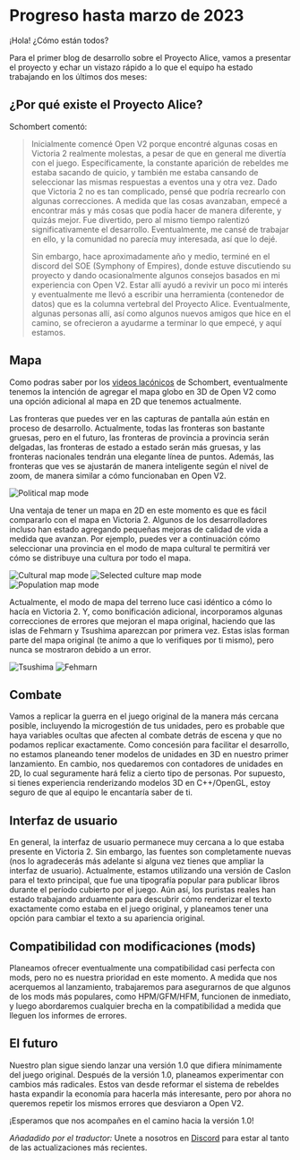 # Progreso hasta marzo de 2023

¡Hola! ¿Cómo están todos?

Para el primer blog de desarrollo sobre el Proyecto Alice, vamos a presentar el proyecto y echar un vistazo rápido a lo que el equipo ha estado trabajando en los últimos dos meses:

## ¿Por qué existe el Proyecto Alice?

Schombert comentó:

> Inicialmente comencé Open V2 porque encontré algunas cosas en Victoria 2 realmente molestas, a pesar de que en general me divertía con el juego. Específicamente, la constante aparición de rebeldes me estaba sacando de quicio, y también me estaba cansando de seleccionar las mismas respuestas a eventos una y otra vez. Dado que Victoria 2 no es tan complicado, pensé que podría recrearlo con algunas correcciones. A medida que las cosas avanzaban, empecé a encontrar más y más cosas que podía hacer de manera diferente, y quizás mejor. Fue divertido, pero al mismo tiempo ralentizó significativamente el desarrollo. Eventualmente, me cansé de trabajar en ello, y la comunidad no parecía muy interesada, así que lo dejé.
>
> Sin embargo, hace aproximadamente año y medio, terminé en el discord del SOE (Symphony of Empires), donde estuve discutiendo su proyecto y dando ocasionalmente algunos consejos basados en mi experiencia con Open V2. Estar allí ayudó a revivir un poco mi interés y eventualmente me llevó a escribir una herramienta (contenedor de datos) que es la columna vertebral del Proyecto Alice. Eventualmente, algunas personas allí, así como algunos nuevos amigos que hice en el camino, se ofrecieron a ayudarme a terminar lo que empecé, y aquí estamos.

## Mapa

Como podras saber por los [videos lacónicos](https://www.youtube.com/channel/UCVRXDHpfemCzPSHDfqOPr-Q) de Schombert, eventualmente tenemos la intención de agregar el mapa globo en 3D de Open V2 como una opción adicional al mapa en 2D que tenemos actualmente.

Las fronteras que puedes ver en las capturas de pantalla aún están en proceso de desarrollo. Actualmente, todas las fronteras son bastante gruesas, pero en el futuro, las fronteras de provincia a provincia serán delgadas, las fronteras de estado a estado serán más gruesas, y las fronteras nacionales tendrán una elegante línea de puntos. Además, las fronteras que ves se ajustarán de manera inteligente según el nivel de zoom, de manera similar a cómo funcionaban en Open V2.

![Political map mode](political.png)

Una ventaja de tener un mapa en 2D en este momento es que es fácil compararlo con el mapa en Victoria 2. Algunos de los desarrolladores incluso han estado agregando pequeñas mejoras de calidad de vida a medida que avanzan. Por ejemplo, puedes ver a continuación cómo seleccionar una provincia en el modo de mapa cultural te permitirá ver cómo se distribuye una cultura por todo el mapa.

![Cultural map mode](cultural.png) ![Selected culture map mode](culturalB.png) ![Population map mode](population.png)

Actualmente, el modo de mapa del terreno luce casi idéntico a cómo lo hacía en Victoria 2. Y, como bonificación adicional, incorporamos algunas correcciones de errores que mejoran el mapa original, haciendo que las islas de Fehmarn y Tsushima aparezcan por primera vez. Estas islas forman parte del mapa original (te animo a que lo verifiques por ti mismo), pero nunca se mostraron debido a un error.

![Tsushima](island2.png) ![Fehmarn](island1.png)

## Combate

Vamos a replicar la guerra en el juego original de la manera más cercana posible, incluyendo la microgestión de tus unidades, pero es probable que haya variables ocultas que afecten al combate detrás de escena y que no podamos replicar exactamente. Como concesión para facilitar el desarrollo, no estamos planeando tener modelos de unidades en 3D en nuestro primer lanzamiento. En cambio, nos quedaremos con contadores de unidades en 2D, lo cual seguramente hará feliz a cierto tipo de personas. Por supuesto, si tienes experiencia renderizando modelos 3D en C++/OpenGL, estoy seguro de que al equipo le encantaría saber de ti.

## Interfaz de usuario

En general, la interfaz de usuario permanece muy cercana a lo que estaba presente en Victoria 2. Sin embargo, las fuentes son completamente nuevas (nos lo agradecerás más adelante si alguna vez tienes que ampliar la interfaz de usuario). Actualmente, estamos utilizando una versión de Caslon para el texto principal, que fue una tipografía popular para publicar libros durante el período cubierto por el juego. Aún así, los puristas reales han estado trabajando arduamente para descubrir cómo renderizar el texto exactamente como estaba en el juego original, y planeamos tener una opción para cambiar el texto a su apariencia original.

## Compatibilidad con modificaciones (mods)

Planeamos ofrecer eventualmente una compatibilidad casi perfecta con mods, pero no es nuestra prioridad en este momento. A medida que nos acerquemos al lanzamiento, trabajaremos para asegurarnos de que algunos de los mods más populares, como HPM/GFM/HFM, funcionen de inmediato, y luego abordaremos cualquier brecha en la compatibilidad a medida que lleguen los informes de errores.

## El futuro

Nuestro plan sigue siendo lanzar una versión 1.0 que difiera mínimamente del juego original. Después de la versión 1.0, planeamos experimentar con cambios más radicales. Estos van desde reformar el sistema de rebeldes hasta expandir la economía para hacerla más interesante, pero por ahora no queremos repetir los mismos errores que desviaron a Open V2.

¡Esperamos que nos acompañes en el camino hacia la versión 1.0!

*Añadadido por el traductor:* Unete a nosotros en [Discord](https://discord.gg/QUJExr4mRn) para estar al tanto de las actualizaciones más recientes.